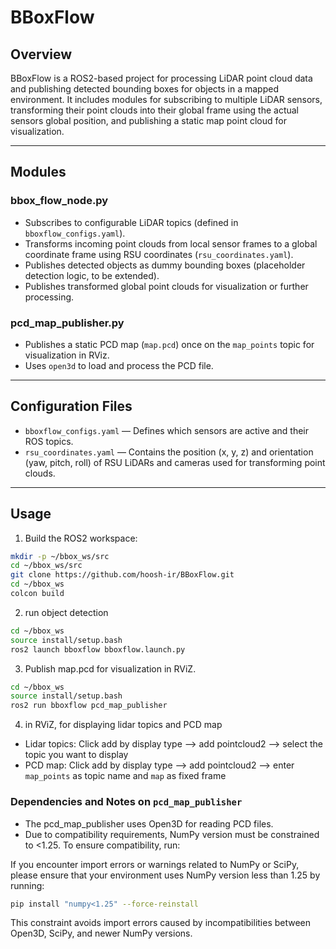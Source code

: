 # BBoxFlow

## Overview

BBoxFlow is a ROS2-based project for processing LiDAR point cloud data and publishing detected bounding boxes for objects in a mapped environment. It includes modules for subscribing to multiple LiDAR sensors, transforming their point clouds into their global frame using the actual sensors global position, and publishing a static map point cloud for visualization.

---

## Modules

### bbox_flow_node.py

- Subscribes to configurable LiDAR topics (defined in `bboxflow_configs.yaml`).
- Transforms incoming point clouds from local sensor frames to a global coordinate frame using RSU coordinates (`rsu_coordinates.yaml`).
- Publishes detected objects as dummy bounding boxes (placeholder detection logic, to be extended).
- Publishes transformed global point clouds for visualization or further processing.

### pcd_map_publisher.py

- Publishes a static PCD map (`map.pcd`) once on the `map_points` topic for visualization in RViz.
- Uses `open3d` to load and process the PCD file.

---

## Configuration Files

- `bboxflow_configs.yaml` — Defines which sensors are active and their ROS topics.
- `rsu_coordinates.yaml` — Contains the position (x, y, z) and orientation (yaw, pitch, roll) of RSU LiDARs and cameras used for transforming point clouds.



---

## Usage

1. Build the ROS2 workspace:

```bash
mkdir -p ~/bbox_ws/src
cd ~/bbox_ws/src
git clone https://github.com/hoosh-ir/BBoxFlow.git
cd ~/bbox_ws
colcon build
```

2. run object detection
```bash
cd ~/bbox_ws
source install/setup.bash
ros2 launch bboxflow bboxflow.launch.py
```

3. Publish map.pcd for visualization in RViZ.
```bash
cd ~/bbox_ws
source install/setup.bash
ros2 run bboxflow pcd_map_publisher
```

4. in RViZ, for displaying lidar topics and PCD map
- Lidar topics: Click add by display type --> add pointcloud2 --> select the topic you want to display
- PCD map: Click add by display type --> add pointcloud2 --> enter `map_points` as topic name and `map` as fixed frame




### Dependencies and Notes on `pcd_map_publisher`

- The pcd_map_publisher uses Open3D for reading PCD files.
- Due to compatibility requirements, NumPy version must be constrained to <1.25. To ensure compatibility, run:

If you encounter import errors or warnings related to NumPy or SciPy, please ensure that your environment uses NumPy version less than 1.25 by running:

```bash
pip install "numpy<1.25" --force-reinstall
```

This constraint avoids import errors caused by incompatibilities between Open3D, SciPy, and newer NumPy versions.